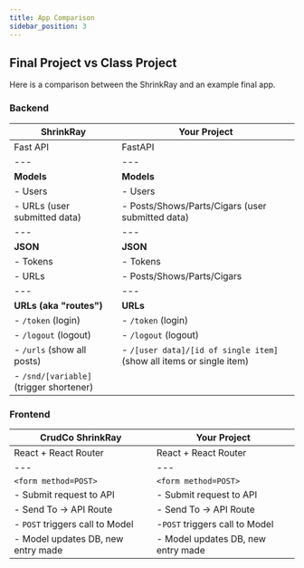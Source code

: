 ```yaml
---
title: App Comparison
sidebar_position: 3
---
```


## Final Project vs Class Project

Here is a comparison between the ShrinkRay and an example final app.

### Backend

|  ShrinkRay                             | Your Project
| -----------------------------------    | ------------------------------------
| Fast API                               | FastAPI
|   ---                                  |   ---
| **Models**                             | **Models**
| - Users                                | - Users
| - URLs (user submitted data)           | - Posts/Shows/Parts/Cigars (user submitted data)
|   ---                                  |   ---
| **JSON**                               | **JSON**
| - Tokens                               | - Tokens
| - URLs                                 | - Posts/Shows/Parts/Cigars
|   ---                                  |   ---
| **URLs (aka "routes")**                | **URLs**
| - `/token` (login)                     | - `/token` (login)
| - `/logout` (logout)                   | - `/logout` (logout)
| - `/urls` (show all posts)             | - `/[user data]/[id of single item]` (show all items or single item)
| - `/snd/[variable]` (trigger shortener)|

### Frontend

| CrudCo ShrinkRay                       | Your Project
| -----------------------------------    | ------------------------------------
| React + React Router                   | React + React Router
|   ---                                  |   ---
| `<form method=POST>`                   | `<form method=POST>`
| - Submit request to API                | - Submit request to API
| - Send To -> API Route                 | - Send To -> API Route
| - `POST` triggers call to Model        | -`POST` triggers call to Model
| - Model updates DB, new entry made     | - Model updates DB, new entry made
